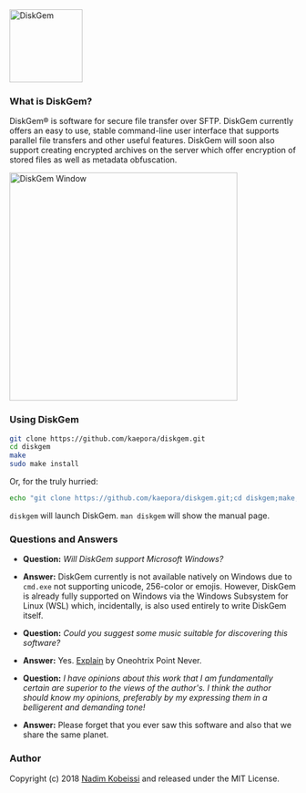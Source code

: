 <img src="https://diskgem.info/img/diskgem.svg" alt="DiskGem" width="128" />

### What is DiskGem?
DiskGem® is software for secure file transfer over SFTP. 
DiskGem currently offers an easy to use, stable command-line user interface that supports parallel file transfers and other useful features. DiskGem will soon also support creating encrypted archives on the server which offer encryption of stored files as well as metadata obfuscation.

<img src="https://diskgem.info/img/window.png" alt="DiskGem Window" width="400" />

### Using DiskGem
```sh
git clone https://github.com/kaepora/diskgem.git
cd diskgem
make
sudo make install
```

Or, for the truly hurried:

```sh
echo "git clone https://github.com/kaepora/diskgem.git;cd diskgem;make;sudo make install"|sh
```

`diskgem` will launch DiskGem. `man diskgem` will show the manual page.

### Questions and Answers

- **Question:** _Will DiskGem support Microsoft Windows?_
- **Answer:** DiskGem currently is not available natively on Windows due to `cmd.exe` not supporting unicode, 256-color or emojis. However, DiskGem is already fully supported on Windows via the Windows Subsystem for Linux (WSL) which, incidentally, is also used entirely to write DiskGem itself.

- **Question:** _Could you suggest some music suitable for discovering this software?_
- **Answer:** Yes. [Explain](https://oneohtrixpointnever1.bandcamp.com/track/explain) by Oneohtrix Point Never.

- **Question:** _I have opinions about this work that I am fundamentally certain are superior to the views of the author's. I think the author should know my opinions, preferably by my expressing them in a belligerent and demanding tone!_
- **Answer:** Please forget that you ever saw this software and also that we share the same planet.

### Author
Copyright (c) 2018 [Nadim Kobeissi](https://nadim.computer) and released under the MIT License.
